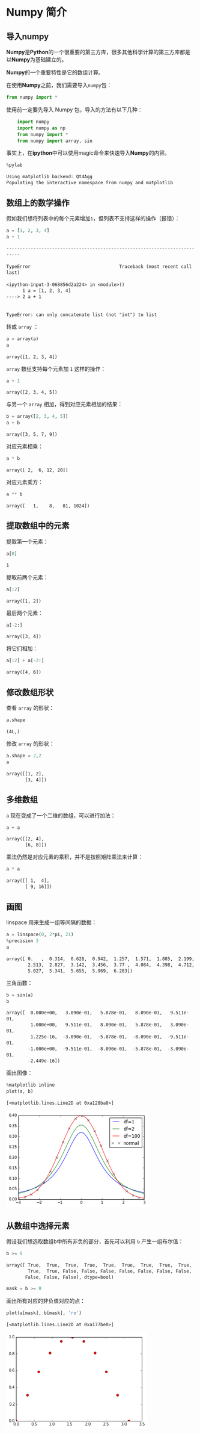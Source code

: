 # Numpy 简介

## 导入numpy

**Numpy**是**Python**的一个很重要的第三方库，很多其他科学计算的第三方库都是以**Numpy**为基础建立的。

**Numpy**的一个重要特性是它的数组计算。

在使用**Numpy**之前，我们需要导入`numpy`包：


```python
from numpy import *
```

使用前一定要先导入 Numpy 包，导入的方法有以下几种：

```python    
    import numpy
    import numpy as np
    from numpy import *
    from numpy import array, sin
```

事实上，在**ipython**中可以使用magic命令来快速导入**Numpy**的内容。


```python
%pylab
```

    Using matplotlib backend: Qt4Agg
    Populating the interactive namespace from numpy and matplotlib


## 数组上的数学操作

假如我们想将列表中的每个元素增加`1`，但列表不支持这样的操作（报错）：


```python
a = [1, 2, 3, 4]
a + 1
```


    ---------------------------------------------------------------------------

    TypeError                                 Traceback (most recent call last)

    <ipython-input-3-068856d2a224> in <module>()
          1 a = [1, 2, 3, 4]
    ----> 2 a + 1
    

    TypeError: can only concatenate list (not "int") to list


转成 `array` ：


```python
a = array(a)
a
```




    array([1, 2, 3, 4])



`array` 数组支持每个元素加 `1` 这样的操作：


```python
a + 1
```




    array([2, 3, 4, 5])



与另一个 `array` 相加，得到对应元素相加的结果：


```python
b = array([2, 3, 4, 5])
a + b
```




    array([3, 5, 7, 9])



对应元素相乘：


```python
a * b
```




    array([ 2,  6, 12, 20])



对应元素乘方：


```python
a ** b
```




    array([   1,    8,   81, 1024])



## 提取数组中的元素

提取第一个元素：


```python
a[0]
```




    1



提取前两个元素：


```python
a[:2]
```




    array([1, 2])



最后两个元素：


```python
a[-2:]
```




    array([3, 4])



将它们相加：


```python
a[:2] + a[-2:]
```




    array([4, 6])



## 修改数组形状

查看 `array` 的形状：


```python
a.shape
```




    (4L,)



修改 `array` 的形状：


```python
a.shape = 2,2
a
```




    array([[1, 2],
           [3, 4]])



## 多维数组

`a` 现在变成了一个二维的数组，可以进行加法：


```python
a + a
```




    array([[2, 4],
           [6, 8]])



乘法仍然是对应元素的乘积，并不是按照矩阵乘法来计算：


```python
a * a
```




    array([[ 1,  4],
           [ 9, 16]])



## 画图

linspace 用来生成一组等间隔的数据：


```python
a = linspace(0, 2*pi, 21)
%precision 3
a
```




    array([ 0.   ,  0.314,  0.628,  0.942,  1.257,  1.571,  1.885,  2.199,
            2.513,  2.827,  3.142,  3.456,  3.77 ,  4.084,  4.398,  4.712,
            5.027,  5.341,  5.655,  5.969,  6.283])



三角函数：


```python
b = sin(a)
b
```




    array([  0.000e+00,   3.090e-01,   5.878e-01,   8.090e-01,   9.511e-01,
             1.000e+00,   9.511e-01,   8.090e-01,   5.878e-01,   3.090e-01,
             1.225e-16,  -3.090e-01,  -5.878e-01,  -8.090e-01,  -9.511e-01,
            -1.000e+00,  -9.511e-01,  -8.090e-01,  -5.878e-01,  -3.090e-01,
            -2.449e-16])



画出图像：


```python
%matplotlib inline
plot(a, b)
```




    [<matplotlib.lines.Line2D at 0xa128ba8>]




    
![png](../../../statics/images/notes-python/output_44_1.png)
    


## 从数组中选择元素

假设我们想选取数组b中所有非负的部分，首先可以利用 `b` 产生一组布尔值：


```python
b >= 0
```




    array([ True,  True,  True,  True,  True,  True,  True,  True,  True,
            True,  True, False, False, False, False, False, False, False,
           False, False, False], dtype=bool)




```python
mask = b >= 0
```

画出所有对应的非负值对应的点：


```python
plot(a[mask], b[mask], 'ro')
```




    [<matplotlib.lines.Line2D at 0xa177be0>]




    
![png](../../../statics/images/notes-python/output_50_1.png)
    

